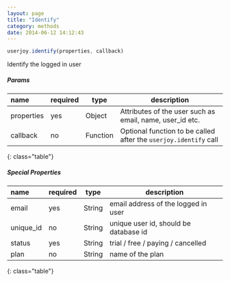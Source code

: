 ```yaml
---
layout: page
title: "Identify"
category: methods
date: 2014-06-12 14:12:43
---
```


~~~js
userjoy.identify(properties, callback)
~~~

Identify the logged in user

##### Params

name       | required  | type      | description
:-----     | ------    | -----     | ------
properties | yes       | Object    | Attributes of the user such as email, name, user_id etc.
callback   | no        | Function  | Optional function to be called after the `userjoy.identify` call
{: class="table"}

##### Special Properties

name       | required  | type      | description
:-----      | ------    | ------    | ----------
email      | yes       | String    | email address of the logged in user
unique_id  | no        | String    | unique user id, should be database id
status     | yes       | String    | trial / free / paying / cancelled
plan       | no        | String    | name of the plan
{: class="table"}